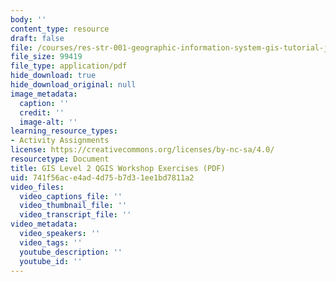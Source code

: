 ```yaml
---
body: ''
content_type: resource
draft: false
file: /courses/res-str-001-geographic-information-system-gis-tutorial-january-iap-2022/mitres_str001iap22_level2_qgis.pdf
file_size: 99419
file_type: application/pdf
hide_download: true
hide_download_original: null
image_metadata:
  caption: ''
  credit: ''
  image-alt: ''
learning_resource_types:
- Activity Assignments
license: https://creativecommons.org/licenses/by-nc-sa/4.0/
resourcetype: Document
title: GIS Level 2 QGIS Workshop Exercises (PDF)
uid: 741f56ac-e4ad-4d75-b7d3-1ee1bd7811a2
video_files:
  video_captions_file: ''
  video_thumbnail_file: ''
  video_transcript_file: ''
video_metadata:
  video_speakers: ''
  video_tags: ''
  youtube_description: ''
  youtube_id: ''
---
```

